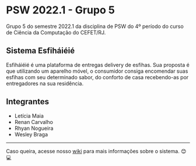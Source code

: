 # PSW 2022.1 - Grupo 5

Grupo 5 do semestre 2022.1 da disciplina de PSW do 4º período do curso de Ciência da Computação do CEFET/RJ.


## Sistema Esfiháiéié

Esfiháiéié é uma plataforma de entregas delivery de esfihas. Sua proposta é que utilizando um aparelho móvel, o consumidor consiga encomendar suas esfihas com seu determinado sabor, do conforto de casa recebendo-as por entregadores na sua residência.


## Integrantes

* Letícia Maia
* Renan Carvalho
* Rhyan Nogueira
* Wesley Braga


***

Caso queira, acesse nosso [wiki](https://github.com/dsm-cefet-rj/ti-2022-1-grupo_5/wiki) para mais informações sobre o sistema. :blush::computer:
